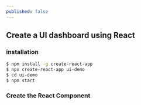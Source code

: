 ```yaml
---
published: false
---
```


## Create a UI dashboard using React

### installation

```bash
$ npm install -g create-react-app
$ npx create-react-app ui-demo
$ cd ui-demo
$ npm start
```

### Create the React Component

